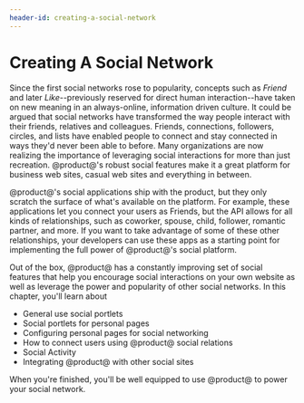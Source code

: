 ```yaml
---
header-id: creating-a-social-network
---
```


# Creating A Social Network

Since the first social networks rose to popularity, concepts such as
*Friend* and later *Like*--previously reserved for direct human
interaction--have taken on new meaning in an always-online, information
driven culture. It could be argued that social networks have transformed
the way people interact with their friends, relatives and colleagues. 
Friends, connections, followers, circles, and lists have enabled people to
connect and stay connected in ways they'd never been able to before.
Many organizations are now realizing the importance of leveraging social
interactions for more than just recreation. @product@'s robust social
features make it a great platform for business web sites, casual web sites
and everything in between.

@product@'s social applications ship with the product, but they only scratch the
surface of what's available on the platform. For example, these applications let
you connect your users as Friends, but the API allows for all kinds of
relationships, such as coworker, spouse, child, follower, romantic partner, and
more. If you want to take advantage of some of these other relationships, your
developers can use these apps as a starting point for implementing the full
power of @product@'s social platform. 

Out of the box, @product@ has a constantly improving set of social features that
help you encourage social interactions on your own website as well as leverage
the power and popularity of other social networks. In this chapter, you'll learn
about

- General use social portlets
- Social portlets for personal pages
- Configuring personal pages for social networking
- How to connect users using @product@ social relations
- Social Activity
- Integrating @product@ with other social sites

When you're finished, you'll be well equipped to use @product@ to power your 
social network. 
